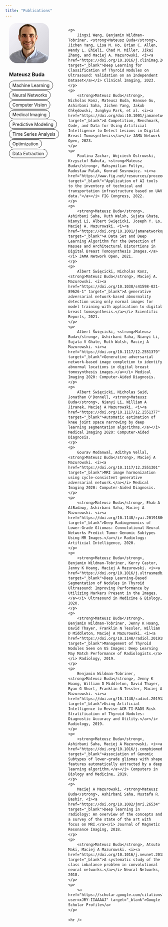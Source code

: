 ```yaml
---
title: "Publications"
---
```


<style>
p {
	text-align: left;
    padding-top: 0.0em;
    padding-bottom: 0.0em;
}
hr {
    display: block;
    height: 1px;
    border: 0;
    border-top: 1px solid black;
    margin: 1em auto;
    padding: 0;
}
.img-circle {
    border-radius: 20%;
}
.tag-text {
	-moz-border-radius: 15px;
	border-radius: 15px;
    border: solid 1px black;
    padding: 5px 10px;
}
.tag-text:hover {
	background-color: #F5F5F5;
}
#content {
	padding-left: 6px;
	overflow: hidden;
}
#sidebar {
	float: left;
	min-width: 144px;
	height: 100%;
	padding-left: 12px;
	padding-right: 24px;
	padding-bottom: 24px;
}
.project-description {
  max-width: 600px;
  margin: auto;
}
.readMoreBtn {
  margin-top: 0px;
  padding: 5px 15px;
  cursor: pointer;
  min-width: 110px;
  background-color: silver; /* your desired color */
  color: white;
  border: none;
  border-radius: 5px;
}
.readMoreBtn:hover {
  background-color: gray; /* your desired hover color */
}
@media only screen and (max-width: 600px) {
	#content {
		padding-left: 12px;
		float: left;
	}
}
</style>

<script>
function toggleReadMore(projectNumber) {
  var fullDesc = document.getElementById("fullDesc" + projectNumber);
  var btnText = document.getElementById("readMoreBtn" + projectNumber);

  if (fullDesc.style.display === "none") {
    fullDesc.style.display = "block";
	btnText.style.marginTop = "10px";
    btnText.innerHTML = "Collapse";
  } else {
    fullDesc.style.display = "none";
	btnText.style.marginTop = "0px";
    btnText.innerHTML = "Expand details";
  }
}
</script>


<div id="sidebar">
	<img class="img-circle" src="/images/photo.jpg" width="128px" height="128px">
	<p></p>
	<h3>Mateusz Buda</h3>
	<p><span class="tag-text">Machine Learning</span></p>
	<p><span class="tag-text">Neural Networks</span></p>
	<p><span class="tag-text">Computer Vision</span></p>
	<p><span class="tag-text">Medical Imaging</span></p>
	<p><span class="tag-text">Predictive Modeling</span></p>
	<p><span class="tag-text">Time Series Analysis</span></p>
	<p><span class="tag-text">Optimization</span></p>
	<p><span class="tag-text">Data Extraction</span></p>
</div>

<div id="content">

	<p>
		Jingxi Weng, Benjamin Wildman-Tobriner, <strong>Mateusz Buda</strong>, Jichen Yang, Lisa M. Ho, Brian C. Allen, Wendy L. Ehieli, Chad M. Miller, Jikai Zhang, and Maciej A. Mazurowski. <i><a href="https://doi.org/10.1016/j.clinimag.2023.04.010" target="_blank">Deep Learning for Classification of Thyroid Nodules on Ultrasound: Validation on an Independent Dataset</a></i> Clinical Imaging, 2023.
	</p>
	<p>
		<strong>Mateusz Buda</strong>, Nicholas Konz, Mateusz Buda, Hanxue Gu, Ashirbani Saha, Jichen Yang, Jakub Chłędowski, Jungkyu Park, et al. <i><a href="https://doi.org/doi:10.1001/jamanetworkopen.2023.0524" target="_blank">A Competition, Benchmark, Code, and Data for Using Artificial Intelligence to Detect Lesions in Digital Breast Tomosynthesis</a></i> JAMA Network Open, 2023.
	</p>
	<p>
		Paulina Zachar, Wojciech Ostrowski, Krzysztof Bakuła, <strong>Mateusz Buda</strong>, Maksymilian Foltyn, Radosław Palak, Konrad Sosnowicz. <i><a href="https://www.fig.net/resources/proceedings/fig_proceedings/fig2022/papers/ts02c/TS02C_zachar_ostrowski_et_al_11691.pdf" target="_blank">"Application of AI tools to the inventory of technical and transportation infrastructure based on UAV data."</a></i> FIG Congress, 2022.
	</p>
	<p>
		<strong>Mateusz Buda</strong>, Ashirbani Saha, Ruth Walsh, Sujata Ghate, Nianyi Li, Albert Święcicki, Joseph Y. Lo, Maciej A. Mazurowski. <i><a href="https://doi.org/10.1001/jamanetworkopen.2021.19100" target="_blank">A Data Set and Deep Learning Algorithm for the Detection of Masses and Architectural Distortions in Digital Breast Tomosynthesis Images.</a></i> JAMA Network Open, 2021.
	</p>
	<p>
		Albert Święcicki, Nicholas Konz, <strong>Mateusz Buda</strong>, Maciej A. Mazurowski. <i><a href="https://doi.org/10.1038/s41598-021-89626-1" target="_blank">A generative adversarial network-based abnormality detection using only normal images for model training with application to digital breast tomosynthesis.</a></i> Scientific Reports, 2021.
	</p>
	<p>
		Albert Święcicki, <strong>Mateusz Buda</strong>, Ashirbani Saha, Nianyi Li, Sujata V Ghate, Ruth Walsh, Maciej A Mazurowski. <i><a href="https://doi.org/10.1117/12.2551379" target="_blank">Generative adversarial network-based image completion to identify abnormal locations in digital breast tomosynthesis images.</a></i> Medical Imaging 2020: Computer-Aided Diagnosis.
	</p>
	<p>
		Albert Święcicki, Nicholas Said, Jonathan O'Donnell, <strong>Mateusz Buda</strong>, Nianyi Li, William A Jiranek, Maciej A Mazurowski. <i><a href="https://doi.org/10.1117/12.2551377" target="_blank">Automatic estimation of knee joint space narrowing by deep learning segmentation algorithms.</a></i> Medical Imaging 2020: Computer-Aided Diagnosis.
	</p>
	<p>
		Gourav Modanwal, Adithya Vellal, <strong>Mateusz Buda</strong>, Maciej A Mazurowski. <i><a href="https://doi.org/10.1117/12.2551301" target="_blank">MRI image harmonization using cycle-consistent generative adversarial network.</a></i> Medical Imaging 2020: Computer-Aided Diagnosis.
	</p>
	<p>
		<strong>Mateusz Buda</strong>, Ehab A AlBadawy, Ashirbani Saha, Maciej A Mazurowski. <i><a href="https://doi.org/10.1148/ryai.2019180050" target="_blank">Deep Radiogenomics of Lower-Grade Gliomas: Convolutional Neural Networks Predict Tumor Genomic Subtypes Using MR Images.</a></i> Radiology: Artificial Intelligence, 2020.
	</p>
	<p>
		<strong>Mateusz Buda</strong>, Benjamin Wildman-Tobriner, Kerry Castor, Jenny K Hoang, Maciej A Mazurowski. <i><a href="https://doi.org/10.1016/j.ultrasmedbio.2019.10.003" target="_blank">Deep Learning-Based Segmentation of Nodules in Thyroid Ultrasound: Improving Performance by Utilizing Markers Present in the Images.</a></i> Ultrasound in Medicine & Biology, 2020.
	</p>
	<p>
		<strong>Mateusz Buda</strong>, Benjamin Wildman-Tobriner, Jenny K Hoang, David Thayer, Franklin N Tessler, William D Middleton, Maciej A Mazurowski. <i><a href="https://doi.org/10.1148/radiol.2019181343" target="_blank">Management of Thyroid Nodules Seen on US Images: Deep Learning May Match Performance of Radiologists.</a></i> Radiology, 2019.
	</p>
	<p>
		Benjamin Wildman-Tobriner, <strong>Mateusz Buda</strong>, Jenny K Hoang, William D Middleton, David Thayer, Ryan G Short, Franklin N Tessler, Maciej A Mazurowski. <i><a href="https://doi.org/10.1148/radiol.2019182128" target="_blank">Using Artificial Intelligence to Revise ACR TI-RADS Risk Stratification of Thyroid Nodules: Diagnostic Accuracy and Utility.</a></i> Radiology, 2019.
	</p>
	<p>
		<strong>Mateusz Buda</strong>, Ashirbani Saha, Maciej A Mazurowski. <i><a href="https://doi.org/10.1016/j.compbiomed.2019.05.002" target="_blank">Association of Genomic Subtypes of lower-grade gliomas with shape features automatically extracted by a deep learning algorithm.</a></i> Computers in Biology and Medicine, 2019.
	</p>
	<p>
		Maciej A Mazurowski, <strong>Mateusz Buda</strong>, Ashirbani Saha, Mustafa R. Bashir. <i><a href="https://doi.org/10.1002/jmri.26534" target="_blank">Deep learning in radiology: An overview of the concepts and a survey of the state of the art with focus on MRI.</a></i> Journal of Magnetic Resonance Imaging, 2018.
	</p>
	<p>
		<strong>Mateusz Buda</strong>, Atsuto Maki, Maciej A Mazurowski. <i><a href="https://doi.org/10.1016/j.neunet.2018.07.011" target="_blank">A systematic study of the class imbalance problem in convolutional neural networks.</a></i> Neural Networks, 2018.
	</p>
	<p>
		<a href="https://scholar.google.com/citations?user=xJRY-IIAAAAJ" target="_blank">Google Scholar Profile</a>
	</p>

	<hr />
</div>
